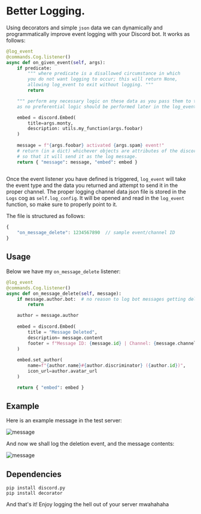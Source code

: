# Better Logging.

Using decorators and simple `json` data we can dynamically and programmatically improve event logging with your Discord bot. It works as follows:

```py
@log_event
@commands.Cog.listener()
async def on_given_event(self, args):
	if predicate:
		""" where predicate is a disallowed circumstance in which
		you do not want logging to occur; this will return None,
		allowing log_event to exit without logging. """
		return

	""" perform any necessary logic on these data as you pass them to the data dict,
	as no preferential logic should be performed later in the log_event function. """

	embed = discord.Embed(
		title=args.monty,
		description: utils.my_function(args.foobar)
	)
	
	message = f"{args.foobar} activated {args.spam} event!"
	# return (in a dict) whichever objects are attributes of the discord.Message object,
	# so that it will send it as the log message.
	return { "message": message, "embed": embed }
		
```

Once the event listener you have defined is triggered, `log_event` will take the event type and the data you returned and attempt to send it in the proper channel. The proper logging channel data json file is stored in the `Logs` cog as `self.log_config`. It will be opened and read in the `log_event` function, so make sure to properly point to it.

The file is structured as follows:
```js
{
	"on_message_delete": 1234567890  // sample event/channel ID
}
```

## Usage

Below we have my `on_message_delete` listener:
```py
@log_event
@commands.Cog.listener()
async def on_message_delete(self, message):
    if message.author.bot:  # no reason to log bot messages getting deleted.
        return

	author = message.author
	
	embed = discord.Embed(
		title = "Message Deleted",
		description= message.content
		footer = f"Message ID: {message.id} | Channel: {message.channel}"
	)
	
	embed.set_author(
		name=f"{author.name}#{author.discriminator} ({author.id})",
		icon_url=author.avatar_url
	)

    return { "embed": embed }
```


## Example
Here is an example message in the test server:

![message](https://media.discordapp.net/attachments/789533464235212861/789690244743168011/unknown.png "boy I sure hope the mods don't see this lmao")

And now we shall log the deletion event, and the message contents:

![message](https://media.discordapp.net/attachments/789533464235212861/789693814771417088/unknown.png "logged message")

## Dependencies

```
pip install discord.py
pip install decorator
```

And that's it! Enjoy logging the hell out of your server mwahahaha
